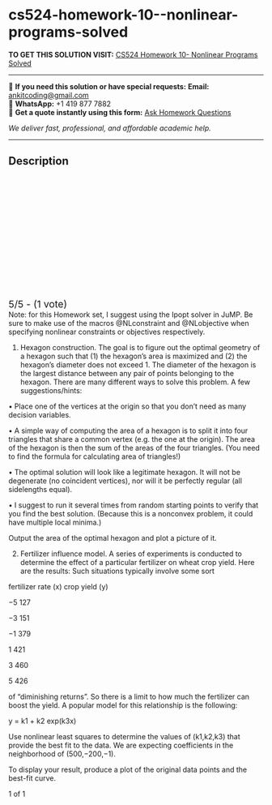 # cs524-homework-10--nonlinear-programs-solved
**TO GET THIS SOLUTION VISIT:** [CS524 Homework 10- Nonlinear Programs Solved](https://www.ankitcodinghub.com/product/cs524-homework-10-nonlinear-programs-solved/)


---

📩 **If you need this solution or have special requests:** **Email:** ankitcoding@gmail.com  
📱 **WhatsApp:** +1 419 877 7882  
📄 **Get a quote instantly using this form:** [Ask Homework Questions](https://www.ankitcodinghub.com/services/ask-homework-questions/)

*We deliver fast, professional, and affordable academic help.*

---

<h2>Description</h2>



<div class="kk-star-ratings kksr-auto kksr-align-center kksr-valign-top" data-payload="{&quot;align&quot;:&quot;center&quot;,&quot;id&quot;:&quot;119625&quot;,&quot;slug&quot;:&quot;default&quot;,&quot;valign&quot;:&quot;top&quot;,&quot;ignore&quot;:&quot;&quot;,&quot;reference&quot;:&quot;auto&quot;,&quot;class&quot;:&quot;&quot;,&quot;count&quot;:&quot;1&quot;,&quot;legendonly&quot;:&quot;&quot;,&quot;readonly&quot;:&quot;&quot;,&quot;score&quot;:&quot;5&quot;,&quot;starsonly&quot;:&quot;&quot;,&quot;best&quot;:&quot;5&quot;,&quot;gap&quot;:&quot;4&quot;,&quot;greet&quot;:&quot;Rate this product&quot;,&quot;legend&quot;:&quot;5\/5 - (1 vote)&quot;,&quot;size&quot;:&quot;24&quot;,&quot;title&quot;:&quot;CS524  Homework 10- Nonlinear Programs Solved&quot;,&quot;width&quot;:&quot;138&quot;,&quot;_legend&quot;:&quot;{score}\/{best} - ({count} {votes})&quot;,&quot;font_factor&quot;:&quot;1.25&quot;}">

<div class="kksr-stars">

<div class="kksr-stars-inactive">
            <div class="kksr-star" data-star="1" style="padding-right: 4px">


<div class="kksr-icon" style="width: 24px; height: 24px;"></div>
        </div>
            <div class="kksr-star" data-star="2" style="padding-right: 4px">


<div class="kksr-icon" style="width: 24px; height: 24px;"></div>
        </div>
            <div class="kksr-star" data-star="3" style="padding-right: 4px">


<div class="kksr-icon" style="width: 24px; height: 24px;"></div>
        </div>
            <div class="kksr-star" data-star="4" style="padding-right: 4px">


<div class="kksr-icon" style="width: 24px; height: 24px;"></div>
        </div>
            <div class="kksr-star" data-star="5" style="padding-right: 4px">


<div class="kksr-icon" style="width: 24px; height: 24px;"></div>
        </div>
    </div>

<div class="kksr-stars-active" style="width: 138px;">
            <div class="kksr-star" style="padding-right: 4px">


<div class="kksr-icon" style="width: 24px; height: 24px;"></div>
        </div>
            <div class="kksr-star" style="padding-right: 4px">


<div class="kksr-icon" style="width: 24px; height: 24px;"></div>
        </div>
            <div class="kksr-star" style="padding-right: 4px">


<div class="kksr-icon" style="width: 24px; height: 24px;"></div>
        </div>
            <div class="kksr-star" style="padding-right: 4px">


<div class="kksr-icon" style="width: 24px; height: 24px;"></div>
        </div>
            <div class="kksr-star" style="padding-right: 4px">


<div class="kksr-icon" style="width: 24px; height: 24px;"></div>
        </div>
    </div>
</div>


<div class="kksr-legend" style="font-size: 19.2px;">
            5/5 - (1 vote)    </div>
    </div>
Note: for this Homework set, I suggest using the Ipopt solver in JuMP. Be sure to make use of the macros @NLconstraint and @NLobjective when specifying nonlinear constraints or objectives respectively.

1. Hexagon construction. The goal is to figure out the optimal geometry of a hexagon such that (1) the hexagon’s area is maximized and (2) the hexagon’s diameter does not exceed 1. The diameter of the hexagon is the largest distance between any pair of points belonging to the hexagon. There are many different ways to solve this problem. A few suggestions/hints:

• Place one of the vertices at the origin so that you don’t need as many decision variables.

• A simple way of computing the area of a hexagon is to split it into four triangles that share a common vertex (e.g. the one at the origin). The area of the hexagon is then the sum of the areas of the four triangles. (You need to find the formula for calculating area of triangles!)

• The optimal solution will look like a legitimate hexagon. It will not be degenerate (no coincident vertices), nor will it be perfectly regular (all sidelengths equal).

• I suggest to run it several times from random starting points to verify that you find the best solution. (Because this is a nonconvex problem, it could have multiple local minima.)

Output the area of the optimal hexagon and plot a picture of it.

2. Fertilizer influence model. A series of experiments is conducted to determine the effect of a particular fertilizer on wheat crop yield. Here are the results: Such situations typically involve some sort

fertilizer rate (x) crop yield (y)

−5 127

−3 151

−1 379

1 421

3 460

5 426

of “diminishing returns”. So there is a limit to how much the fertilizer can boost the yield. A popular model for this relationship is the following:

y = k1 + k2 exp(k3x)

Use nonlinear least squares to determine the values of (k1,k2,k3) that provide the best fit to the data. We are expecting coefficients in the neighborhood of (500,−200,−1).

To display your result, produce a plot of the original data points and the best-fit curve.

1 of 1
